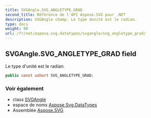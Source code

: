 ```yaml
---
title: SVGAngle.SVG_ANGLETYPE_GRAD
second_title: Référence de l'API Aspose.SVG pour .NET
description: SVGAngle champ. Le type dunité est le radian.
type: docs
weight: 90
url: /fr/net/aspose.svg.datatypes/svgangle/svg_angletype_grad/
---
```

## SVGAngle.SVG_ANGLETYPE_GRAD field

Le type d'unité est le radian.

```csharp
public const ushort SVG_ANGLETYPE_GRAD;
```

### Voir également

* class [SVGAngle](../)
* espace de noms [Aspose.Svg.DataTypes](../../svgangle/)
* Assemblée [Aspose.SVG](../../../)


